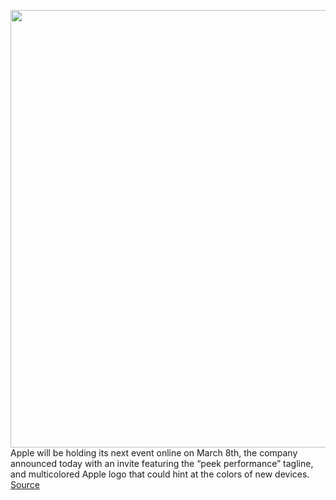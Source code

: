 <img src='https://cdn.vox-cdn.com/thumbor/DeTcdb54TuPIUKNwMPoHLm0qIlo=/0x0:1198x728/1200x800/filters:focal(504x269:694x459)/cdn.vox-cdn.com/uploads/chorus_image/image/70570301/Screen_Shot_2022_03_02_at_12.03.10_PM.0.jpg' width='700px' /><br/>
Apple will be holding its next event online on March 8th, the company announced today with an invite featuring the “peek performance” tagline, and multicolored Apple logo that could hint at the colors of new devices.
<a href='https://www.theverge.com/2022/3/2/22949618/apple-iphone-se-ipad-air-face-id-mask-spring-event-peek-performance'> Source <a/>